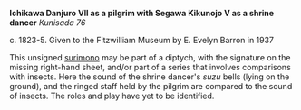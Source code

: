 **Ichikawa Danjuro VII as a pilgrim with Segawa Kikunojo V as a shrine dancer**
_Kunisada 76_

c. 1823-5. Given to the Fitzwilliam Museum by E. Evelyn Barron in 1937

This unsigned [surimono](/themes/surimono-and-special-printing-effects) may be part of a diptych, with the signature on the missing right-hand sheet, and/or part of a series that involves comparisons with insects. Here the sound of the shrine dancer's _suzu_ bells (lying on the ground), and the ringed staff held by the pilgrim are compared to the sound of insects. The roles and play have yet to be identified.
